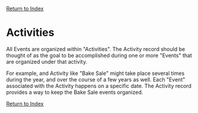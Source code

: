 [Return to Index](/docs/use_case.md)

# Activities

All Events are organized within "Activities". The Activity record should be thought of as the goal to be accomplished
during one or more "Events" that are organized under that activity.

For example, and Activity like "Bake Sale" might take place several times during the year, and over the course of a few
years as well. Each "Event" associated with the Activity happens on a specific date. The Activity record provides a way to 
keep the Bake Sale events organized. 

[Return to Index](/docs/use_case.md)
